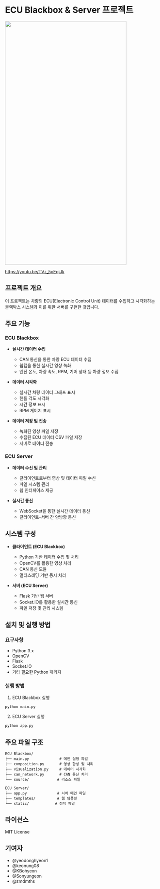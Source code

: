 # ECU Blackbox & Server 프로젝트



<img src="https://github.com/user-attachments/assets/f66717bf-9942-4181-9e4e-6bee05c1174d"  width="400" height="800"/>

https://youtu.be/TVz_5oEqiJk

## 프로젝트 개요
이 프로젝트는 차량의 ECU(Electronic Control Unit) 데이터를 수집하고 시각화하는 블랙박스 시스템과 이를 위한 서버를 구현한 것입니다.

## 주요 기능

### ECU Blackbox
- **실시간 데이터 수집**
  - CAN 통신을 통한 차량 ECU 데이터 수집
  - 웹캠을 통한 실시간 영상 녹화
  - 엔진 온도, 차량 속도, RPM, 기어 상태 등 차량 정보 수집

- **데이터 시각화**
  - 실시간 차량 데이터 그래프 표시
  - 핸들 각도 시각화
  - 시간 정보 표시
  - RPM 게이지 표시

- **데이터 저장 및 전송**
  - 녹화된 영상 파일 저장
  - 수집된 ECU 데이터 CSV 파일 저장
  - 서버로 데이터 전송

### ECU Server
- **데이터 수신 및 관리**
  - 클라이언트로부터 영상 및 데이터 파일 수신
  - 파일 시스템 관리
  - 웹 인터페이스 제공

- **실시간 통신**
  - WebSocket을 통한 실시간 데이터 통신
  - 클라이언트-서버 간 양방향 통신

## 시스템 구성
- **클라이언트 (ECU Blackbox)**
  - Python 기반 데이터 수집 및 처리
  - OpenCV를 활용한 영상 처리
  - CAN 통신 모듈
  - 멀티스레딩 기반 동시 처리

- **서버 (ECU Server)**
  - Flask 기반 웹 서버
  - Socket.IO를 활용한 실시간 통신
  - 파일 저장 및 관리 시스템

## 설치 및 실행 방법

### 요구사항
- Python 3.x
- OpenCV
- Flask
- Socket.IO
- 기타 필요한 Python 패키지

### 실행 방법
1. ECU Blackbox 실행
```bash
python main.py
```

2. ECU Server 실행
```bash
python app.py
```

## 주요 파일 구조
```
ECU Blackbox/
├── main.py              # 메인 실행 파일
├── composition.py       # 영상 합성 및 처리
├── visualization.py     # 데이터 시각화
├── can_network.py       # CAN 통신 처리
└── source/             # 리소스 파일

ECU Server/
├── app.py              # 서버 메인 파일
├── templates/          # 웹 템플릿
└── static/            # 정적 파일
```

## 라이선스
MIT License

## 기여자
- @yeodonghyeon1
- @keonung08
- @KBohyeon
- @Sonyungeon
- @zmdmths
